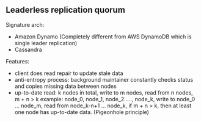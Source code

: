 ## Leaderless replication quorum

Signature arch: 
- Amazon Dynamo (Completely different from AWS DynamoDB which is single leader replication)
- Cassandra

Features:
- client does read repair to update stale data
- anti-entropy process: background maintainer constantly checks status and copies missing data between nodes
- up-to-date read: k nodes in total, write to m nodes, read from n nodes, m + n > k
example: node_0, node_1, node_2....., node_k, write to node_0 ... node_m, read from node_k-n+1 ... node_k, if m + n > k, then at least one node has up-to-date data. (Pigeonhole principle)